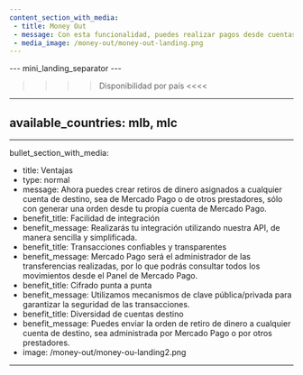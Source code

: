 ```yaml
---
content_section_with_media: 
 - title: Money Out
 - message: Con esta funcionalidad, puedes realizar pagos desde cuentas Mercado Pago hacia cualquier cuenta de destino, y los destinatarios podrán retirar ese dinero transferido. La cuenta Mercado Pago de origen será intermediaria entre un proveedor de servicios y uno o más clientes, quienes recibirán el monto a ser retirado.
 - media_image: /money-out/money-out-landing.png
---
```


--- mini_landing_separator ---

>>>> Disponibilidad por país <<<<
---
available_countries: mlb, mlc
---
---
bullet_section_with_media: 
 - title: Ventajas
 - type: normal
 - message: Ahora puedes crear retiros de dinero asignados a cualquier cuenta de destino, sea de Mercado Pago o de otros prestadores, sólo con generar una orden desde tu propia cuenta de Mercado Pago. 
 - benefit_title: Facilidad de integración
 - benefit_message: Realizarás tu integración utilizando nuestra API, de manera sencilla y simplificada.
 - benefit_title: Transacciones confiables y transparentes
 - benefit_message: Mercado Pago será el administrador de las transferencias realizadas, por lo que podrás consultar todos los movimientos desde el Panel de Mercado Pago.
 - benefit_title: Cifrado punta a punta
 - benefit_message: Utilizamos mecanismos de clave pública/privada para garantizar la seguridad de las transacciones.
 - benefit_title: Diversidad de cuentas destino
 - benefit_message: Puedes enviar la orden de retiro de dinero a cualquier cuenta de destino, sea administrada por Mercado Pago o por otros prestadores.
 - image: /money-out/money-ou-landing2.png
---